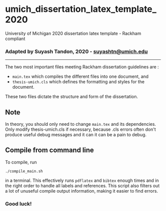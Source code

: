 # umich_dissertation_latex_template_2020
University of Michigan 2020 dissertation latex template - Rackham compliant
### Adapted by Suyash Tandon, 2020 - suyashtn@umich.edu
---
The two most important files meeting Rackham dissertation guidelines
are :
* `main.tex` which compiles the different files into one document, and
* `thesis-umich.cls` which defines the formatting and styles for the document.

These two files dictate the structure and form of the dissertation.  

## Note
In theory, you should only need to change `main.tex` and its dependencies. Only modify
thesis-umich.cls if necessary, because .cls errors often don't produce useful debug messages and it can it can be a pain to debug.

## Compile from command line
To compile, run
```
./compile_main.sh
```
in a terminal. This effectively runs `pdflatex` and `bibtex` enough times and in the right order to handle all labels and references.  This script also filters out a lot of
unuseful compile output information, making it easier to find errors.

### Good luck!
